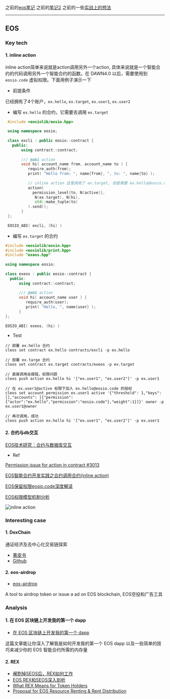 
之前的[eos笔记](http://note.youdao.com/noteshare?id=09ccaccfdff1f9bcbe46ce61a4956225&sub=82B339E6589947029478E3433AAF0517)
之前的[笔记2](http://note.youdao.com/noteshare?id=4a5a4648072bc44ee7d436760943c634&sub=69C71E350A2D49DF8FA88B67507C6718)
之前的一些[实战上的想法](http://note.youdao.com/noteshare?id=2598c5129a348621902eef1ef8b4196d&sub=24BA5E0E47504351BD60726BA7E25746)

---

## EOS

### Key tech

#### 1. inline action

inline action简单来说就是action调用另外一个action, 具体来说就是一个智能合约的代码调用另外一个智能合约的函数。在 DAWN4.0 以后，需要使用到 `eosio.code` 虚拟权限。下面用例子演示一下

- 前提条件

已经拥有了4个账户，`ex.hello`, `ex.target`, `ex.user1`, `ex.user2`

- 编写 `ex.hello` 的合约，它需要去调用 `ex.target`

```cpp
 #include <eosiolib/eosio.hpp>                                          
                                                                        
 using namespace eosio;                                                 
                                                                        
 class excli : public eosio::contract {                                 
   public:                                                              
       using contract::contract;                                        
                                                                        
       /// @abi action                                                  
       void hi( account_name from, account_name to ) {                  
          require_auth(from);                                           
          print( "Hello from: ", name{from}, ", to: ", name{to} );      
                                                                        
          // inline action 这里调用了 ex.target, 但是需要 ex.hello@eosio.code 权限                                            
          action(                                                       
            permission_level{to, N(active)},                            
             N(ex.target), N(hi),                                       
             std::make_tuple(to)                                        
          ).send();                                                     
       }                                                                
 };                                                                     
                                                                        
 EOSIO_ABI( excli, (hi) )
```

- 编写 `ex.target` 的合约

```cpp
#include <eosiolib/eosio.hpp>                          
#include <eosiolib/print.hpp>                          
#include "exeos.hpp"                                   
                                                       
using namespace eosio;                                 
                                                       
class exeos : public eosio::contract {                 
  public:                                              
      using contract::contract;                        
                                                       
      /// @abi action                                  
      void hi( account_name user ) {                   
         require_auth(user);                           
         print( "Hello, ", name{user} );               
      }                                                
};                                                     
                                                       
EOSIO_ABI( exeos, (hi) )                               
```

- Test

```
// 部署 ex.hello 合约
cleos set contract ex.hello contracts/excli -p ex.hello

// 部署 ex.targe 合约
cleos set contract ex.target contracts/exeos -p ex.target

// 直接调用会报错，权限问题
cleos push action ex.hello hi '["ex.user1", "ex.user2"]' -p ex.user1

// 在 ex.user1@active 权限下加入 ex.hello@eosio.code 的授权
cleos set account permission ex.user1 active '{"threshold": 1,"keys": [],"accounts": [{"permission":{"actor":"ex.hello","permission":"eosio.code"},"weight":1}]}' owner -p ex.user1@owner

// 再次调用，成功
cleos push action ex.hello hi '["ex.user1", "ex.user2"]' -p ex.user1
```

#### 2. 合约与db交互

[EOS技术研究：合约与数据库交互](https://www.cnblogs.com/Evsward/p/multi_index.html)

- Ref

[Permission issue for action in contract #3013](https://github.com/EOSIO/eos/issues/3013)

[EOS智能合约开发实践之合约调用合约(inline action)](https://blog.csdn.net/itleaks/article/details/80535318)

[EOS保留权限eosio.code深度解读](https://blog.csdn.net/itleaks/article/details/80557560)

[EOS权限模型机制分析](https://blog.csdn.net/itleaks/article/details/80422288)

![inline action](https://github.com/shniu/notes/raw/master/img/eos-inline-action.jpg)

### Interesting case

#### 1. DexChain

通证经济及去中心化交易链探索

- [黄皮书](https://github.com/DexChain/eos-dexchain/blob/master/YellowPaper.md)
- [Github](https://github.com/DexChain/eos-dexchain)

#### 2. eos-airdrop

- [eos-airdrop](https://github.com/itleaks/eos-airdrop)

A tool to airdrop token or issue a ad on EOS blockchain, EOS空投和广告工具

### Analysis

#### 1. 在 EOS 区块链上开发我的第一个 dapp

- [在 EOS 区块链上开发我的第一个 dapp](https://bihu.com/article/1166771)

这篇文章能让你深入了解我是如何开发我的第一个 EOS dapp 以及一些简单的技巧来减少你的 EOS 智能合约所需的内存量

#### 2. REX

- [阉割掉SEOS后，REX如何工作](https://bihu.com/article/1145781)
- [EOS REX和SEOS深入剖析](https://bihu.com/article/1112584)
- [What REX Means for Token Holders](https://medium.com/@eoscafe/what-rex-means-for-token-holders-238375dea397)
- [Proposal for EOS Resource Renting & Rent Distribution](https://medium.com/@bytemaster/proposal-for-eos-resource-renting-rent-distribution-9afe8fb3883a)

